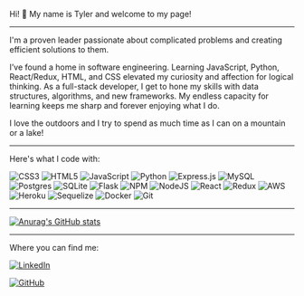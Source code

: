 Hi! 👋 My name is Tyler and welcome to my page!

___

I'm a proven leader passionate about complicated problems and creating efficient solutions to them. 

I’ve found a home in software engineering. Learning JavaScript, Python, React/Redux, HTML, and CSS elevated my curiosity and affection for logical thinking. As a full-stack developer, I get to hone my skills with data structures, algorithms, and new frameworks. My endless capacity for learning keeps me sharp and forever enjoying what I do.

I love the outdoors and I try to spend as much time as I can on a mountain or a lake!

___

Here's what I code with: 

![CSS3](https://img.shields.io/badge/css3-%231572B6.svg?style=for-the-badge&logo=css3&logoColor=white)
![HTML5](https://img.shields.io/badge/html5-%23E34F26.svg?style=for-the-badge&logo=html5&logoColor=white)
![JavaScript](https://img.shields.io/badge/javascript-%23323330.svg?style=for-the-badge&logo=javascript&logoColor=%23F7DF1E)
![Python](https://img.shields.io/badge/python-3670A0?style=for-the-badge&logo=python&logoColor=ffdd54)
![Express.js](https://img.shields.io/badge/express.js-%23404d59.svg?style=for-the-badge&logo=express&logoColor=%2361DAFB)
![MySQL](https://img.shields.io/badge/mysql-%2300f.svg?style=for-the-badge&logo=mysql&logoColor=white)
![Postgres](https://img.shields.io/badge/postgres-%23316192.svg?style=for-the-badge&logo=postgresql&logoColor=white)
![SQLite](https://img.shields.io/badge/sqlite-%2307405e.svg?style=for-the-badge&logo=sqlite&logoColor=white)
![Flask](https://img.shields.io/badge/flask-%23000.svg?style=for-the-badge&logo=flask&logoColor=white)
![NPM](https://img.shields.io/badge/NPM-%23CB3837.svg?style=for-the-badge&logo=npm&logoColor=white)
![NodeJS](https://img.shields.io/badge/node.js-6DA55F?style=for-the-badge&logo=node.js&logoColor=white)
![React](https://img.shields.io/badge/react-%2320232a.svg?style=for-the-badge&logo=react&logoColor=%2361DAFB)
![Redux](https://img.shields.io/badge/redux-%23593d88.svg?style=for-the-badge&logo=redux&logoColor=white)
![AWS](https://img.shields.io/badge/AWS-%23FF9900.svg?style=for-the-badge&logo=amazon-aws&logoColor=white)
![Heroku](https://img.shields.io/badge/heroku-%23430098.svg?style=for-the-badge&logo=heroku&logoColor=white)
![Sequelize](https://img.shields.io/badge/Sequelize-52B0E7?style=for-the-badge&logo=Sequelize&logoColor=white)
![Docker](https://img.shields.io/badge/docker-%230db7ed.svg?style=for-the-badge&logo=docker&logoColor=white)
![Git](https://img.shields.io/badge/git-%23F05033.svg?style=for-the-badge&logo=git&logoColor=white)

___

[![Anurag's GitHub stats](https://github-readme-stats.vercel.app/api?username=tylernaej)](https://github.com/tylernaej/github-readme-stats)

___

Where you can find me:

<a name="tag" href="https://www.linkedin.com/in/tyler-jean-1a934ba8/">![LinkedIn](https://img.shields.io/badge/linkedin-%230077B5.svg?style=for-the-badge&logo=linkedin&logoColor=white)</a>

<a name="tag" href="https://github.com/tylernaej">![GitHub](https://img.shields.io/badge/github-%23121011.svg?style=for-the-badge&logo=github&logoColor=white)</a>
